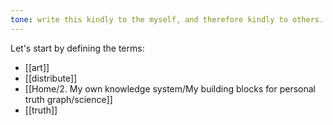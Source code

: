 ```yaml
---
tone: write this kindly to the myself, and therefore kindly to others. Knowledge without kindness is  dangerous. 
---
```

Let's start by defining the terms:
- [[art]]
- [[distribute]]
- [[Home/2. My own knowledge system/My building blocks for personal truth graph/science]]
- [[truth]]
